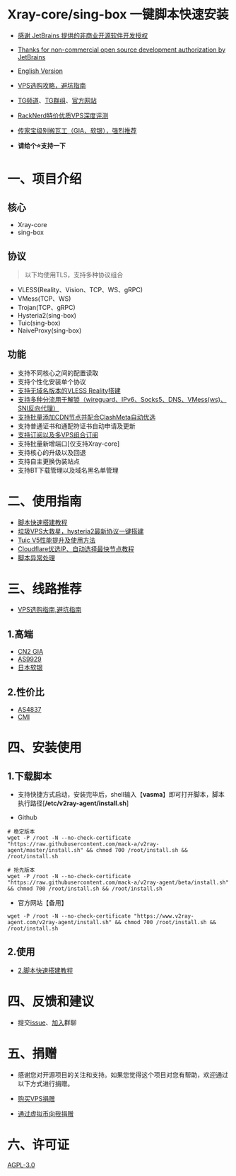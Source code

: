 # Xray-core/sing-box 一键脚本快速安装

- [感谢 JetBrains 提供的非商业开源软件开发授权](https://www.jetbrains.com/?from=v2ray-agent)
- [Thanks for non-commercial open source development authorization by JetBrains](https://www.jetbrains.com/?from=v2ray-agent)

- [English Version](https://github.com/mack-a/v2ray-agent/blob/master/documents/en/README_EN.md)
- [VPS选购攻略，避坑指南](https://www.v2ray-agent.com/archives/1679975663984)
- [TG频道](https://t.me/v2rayAgentChannel)、[TG群组](https://t.me/technologyshare)、[官方网站](https://www.v2ray-agent.com/)
- [RackNerd特价优质VPS深度评测](https://www.v2ray-agent.com/archives/1688973668640)
- [传家宝级别搬瓦工（GIA、软银），强烈推荐](https://bandwagonhost.com/aff.php?aff=64917&pid=94)

- **请给个⭐支持一下**

# 一、项目介绍

## 核心

- Xray-core
- sing-box

## 协议

> 以下均使用TLS，支持多种协议组合

- VLESS(Reality、Vision、TCP、WS、gRPC)
- VMess(TCP、WS)
- Trojan(TCP、gRPC)
- Hysteria2(sing-box)
- Tuic(sing-box)
- NaiveProxy(sing-box)

## 功能

- 支持不同核心之间的配置读取
- 支持个性化安装单个协议
- [支持无域名版本的VLESS Reality搭建](https://www.v2ray-agent.com/archives/1680104902581)
- [支持多种分流用于解锁（wireguard、IPv6、Socks5、DNS、VMess(ws)、SNI反向代理）](https://www.v2ray-agent.com/archives/ba-he-yi-jiao-ben-yu-ming-fen-liu-jiao-cheng)
- [支持批量添加CDN节点并配合ClashMeta自动优选](https://www.v2ray-agent.com/archives/1684858575649)
- 支持普通证书和通配符证书自动申请及更新
- [支持订阅以及多VPS组合订阅](https://www.v2ray-agent.com/archives/1681804748677)
- 支持批量新增端口[仅支持Xray-core]
- 支持核心的升级以及回退
- 支持自主更换伪装站点
- 支持BT下载管理以及域名黑名单管理

# 二、使用指南

- [脚本快速搭建教程](https://www.v2ray-agent.com/archives/1682491479771)
- [垃圾VPS大救星，hysteria2最新协议一键搭建](https://www.v2ray-agent.com/archives/1697162969693)
- [Tuic V5性能提升及使用方法](https://www.v2ray-agent.com/archives/1687167522196)
- [Cloudflare优选IP、自动选择最快节点教程](https://www.v2ray-agent.com/archives/1684858575649)
- [脚本异常处理](https://www.v2ray-agent.com/archives/1684115970026)

# 三、线路推荐

- [VPS选购指南,避坑指南](https://www.v2ray-agent.com/archives/1679975663984)

## 1.高端

- [CN2 GIA](https://www.v2ray-agent.com/tags/cn2-gia)
- [AS9929](https://www.v2ray-agent.com/tags/as9929)
- [日本软银](https://www.v2ray-agent.com/tags/ruan-yin)

## 2.性价比

- [AS4837](https://www.v2ray-agent.com/tags/as4837)
- [CMI](https://www.v2ray-agent.com/tags/cmi)

# 四、安装使用

## 1.下载脚本

- 支持快捷方式启动，安装完毕后，shell输入【**vasma**】即可打开脚本，脚本执行路径[**/etc/v2ray-agent/install.sh**]

- Github

```
# 稳定版本
wget -P /root -N --no-check-certificate "https://raw.githubusercontent.com/mack-a/v2ray-agent/master/install.sh" && chmod 700 /root/install.sh && /root/install.sh

# 抢先版本
wget -P /root -N --no-check-certificate "https://raw.githubusercontent.com/mack-a/v2ray-agent/beta/install.sh" && chmod 700 /root/install.sh && /root/install.sh
```

- 官方网站【备用】

```
wget -P /root -N --no-check-certificate "https://www.v2ray-agent.com/v2ray-agent/install.sh" && chmod 700 /root/install.sh && /root/install.sh
```

## 2.使用

- [2.脚本快速搭建教程](https://www.v2ray-agent.com/archives/1682491479771)

# 四、反馈和建议

- 提交[issue](https://github.com/mack-a/v2ray-agent/issues)、[加入](https://t.me/technologyshare)群聊

# 五、捐赠

- 感谢您对开源项目的关注和支持。如果您觉得这个项目对您有帮助，欢迎通过以下方式进行捐赠。

- [购买VPS捐赠](https://www.v2ray-agent.com/categories/vps)

- [通过虚拟币向我捐赠](https://www.v2ray-agent.com/1679123834836)

# 六、许可证

[AGPL-3.0](https://github.com/mack-a/v2ray-agent/blob/master/LICENSE)
